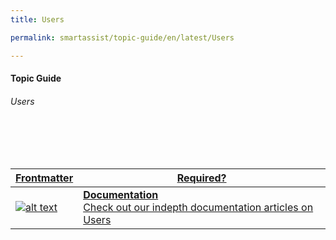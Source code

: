 ```yaml
---
title: Users

permalink: smartassist/topic-guide/en/latest/Users     

---
```

#### Topic Guide
###### Users

<br>
<br>
<br>

<a class="doc-link" target="_blank" href="https://docs.kore.ai/smartassist/user-management/users">

| Frontmatter | Required? |
|-------------|-------------|
| ![alt text](images/docIcon.svg "Title") | **Documentation**  <br /> Check out our indepth documentation articles on Users | 


</a>